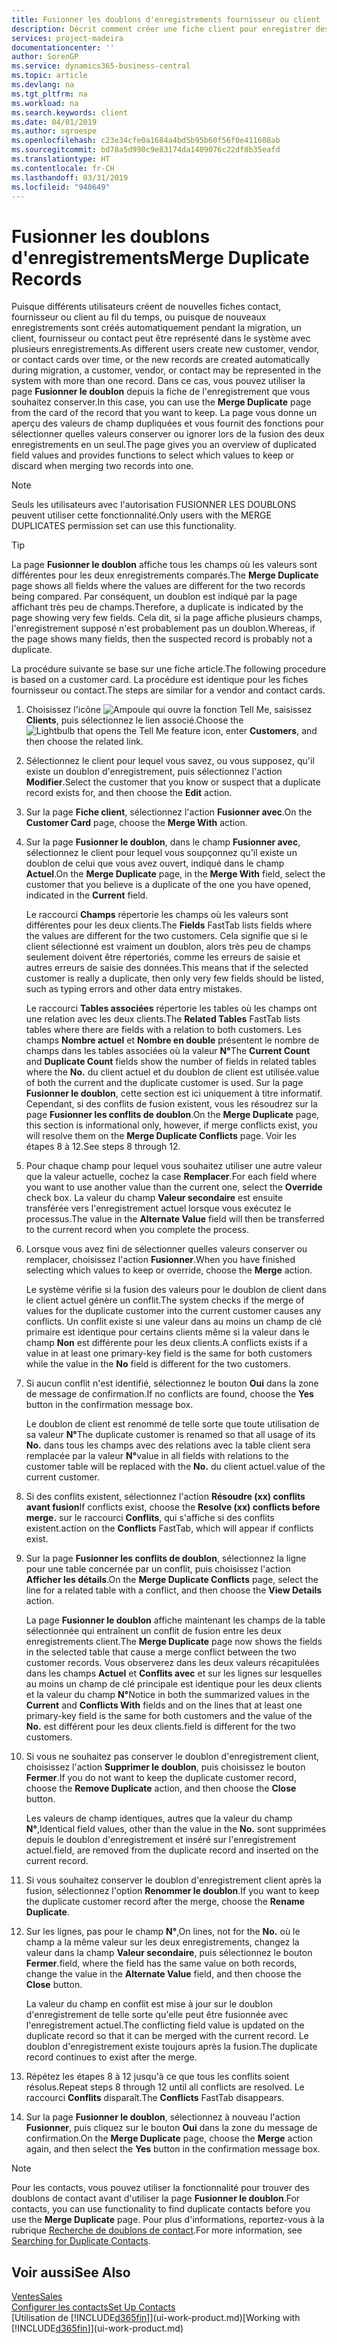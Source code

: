 ```yaml
---
title: Fusionner les doublons d'enregistrements fournisseur ou client | Microsoft Docs
description: Décrit comment créer une fiche client pour enregistrer des informations sur chaque nouveau client ou client auquel vous vendez.
services: project-madeira
documentationcenter: ''
author: SorenGP
ms.service: dynamics365-business-central
ms.topic: article
ms.devlang: na
ms.tgt_pltfrm: na
ms.workload: na
ms.search.keywords: client
ms.date: 04/01/2019
ms.author: sgroespe
ms.openlocfilehash: c23e34cfe0a1684a4bd5b95b60f56f0e411608ab
ms.sourcegitcommit: bd78a5d990c9e83174da1409076c22df8b35eafd
ms.translationtype: HT
ms.contentlocale: fr-CH
ms.lasthandoff: 03/31/2019
ms.locfileid: "940649"
---
```

# <a name="merge-duplicate-records"></a><span data-ttu-id="9adbf-103">Fusionner les doublons d'enregistrements</span><span class="sxs-lookup"><span data-stu-id="9adbf-103">Merge Duplicate Records</span></span>
<span data-ttu-id="9adbf-104">Puisque différents utilisateurs créent de nouvelles fiches contact, fournisseur ou client au fil du temps, ou puisque de nouveaux enregistrements sont créés automatiquement pendant la migration, un client, fournisseur ou contact peut être représenté dans le système avec plusieurs enregistrements.</span><span class="sxs-lookup"><span data-stu-id="9adbf-104">As different users create new customer, vendor, or contact cards over time, or the new records are created automatically during migration, a customer, vendor, or contact may be represented in the system with more than one record.</span></span> <span data-ttu-id="9adbf-105">Dans ce cas, vous pouvez utiliser la page **Fusionner le doublon** depuis la fiche de l'enregistrement que vous souhaitez conserver.</span><span class="sxs-lookup"><span data-stu-id="9adbf-105">In this case, you can use the **Merge Duplicate** page from the card of the record that you want to keep.</span></span> <span data-ttu-id="9adbf-106">La page vous donne un aperçu des valeurs de champ dupliquées et vous fournit des fonctions pour sélectionner quelles valeurs conserver ou ignorer lors de la fusion des deux enregistrements en un seul.</span><span class="sxs-lookup"><span data-stu-id="9adbf-106">The page gives you an overview of duplicated field values and provides functions to select which values to keep or discard when merging two records into one.</span></span>

> [!NOTE]
> <span data-ttu-id="9adbf-107">Seuls les utilisateurs avec l'autorisation FUSIONNER LES DOUBLONS peuvent utiliser cette fonctionnalité.</span><span class="sxs-lookup"><span data-stu-id="9adbf-107">Only users with the MERGE DUPLICATES permission set can use this functionality.</span></span>

> [!TIP]
> <span data-ttu-id="9adbf-108">La page **Fusionner le doublon** affiche tous les champs où les valeurs sont différentes pour les deux enregistrements comparés.</span><span class="sxs-lookup"><span data-stu-id="9adbf-108">The **Merge Duplicate** page shows all fields where the values are different for the two records being compared.</span></span> <span data-ttu-id="9adbf-109">Par conséquent, un doublon est indiqué par la page affichant très peu de champs.</span><span class="sxs-lookup"><span data-stu-id="9adbf-109">Therefore, a duplicate is indicated by the page showing very few fields.</span></span> <span data-ttu-id="9adbf-110">Cela dit, si la page affiche plusieurs champs, l'enregistrement supposé n'est probablement pas un doublon.</span><span class="sxs-lookup"><span data-stu-id="9adbf-110">Whereas, if the page shows many fields, then the suspected record is probably not a duplicate.</span></span>

<span data-ttu-id="9adbf-111">La procédure suivante se base sur une fiche article.</span><span class="sxs-lookup"><span data-stu-id="9adbf-111">The following procedure is based on a customer card.</span></span> <span data-ttu-id="9adbf-112">La procédure est identique pour les fiches fournisseur ou contact.</span><span class="sxs-lookup"><span data-stu-id="9adbf-112">The steps are similar for a vendor  and contact cards.</span></span>

1. <span data-ttu-id="9adbf-113">Choisissez l'icône ![Ampoule qui ouvre la fonction Tell Me](media/ui-search/search_small.png "Dites-moi ce que vous voulez faire"), saisissez **Clients**, puis sélectionnez le lien associé.</span><span class="sxs-lookup"><span data-stu-id="9adbf-113">Choose the ![Lightbulb that opens the Tell Me feature](media/ui-search/search_small.png "Tell me what you want to do") icon, enter **Customers**, and then choose the related link.</span></span>
2. <span data-ttu-id="9adbf-114">Sélectionnez le client pour lequel vous savez, ou vous supposez, qu'il existe un doublon d'enregistrement, puis sélectionnez l'action **Modifier**.</span><span class="sxs-lookup"><span data-stu-id="9adbf-114">Select the customer that you know or suspect that a duplicate record exists for, and then choose the **Edit** action.</span></span>
3. <span data-ttu-id="9adbf-115">Sur la page **Fiche client**, sélectionnez l'action **Fusionner avec**.</span><span class="sxs-lookup"><span data-stu-id="9adbf-115">On the **Customer Card** page, choose the **Merge With** action.</span></span>
4. <span data-ttu-id="9adbf-116">Sur la page **Fusionner le doublon**, dans le champ **Fusionner avec**, sélectionnez le client pour lequel vous soupçonnez qu'il existe un doublon de celui que vous avez ouvert, indiqué dans le champ **Actuel**.</span><span class="sxs-lookup"><span data-stu-id="9adbf-116">On the **Merge Duplicate** page, in the **Merge With** field, select the customer that you believe is a duplicate of the one you have opened, indicated in the **Current** field.</span></span>

    <span data-ttu-id="9adbf-117">Le raccourci **Champs** répertorie les champs où les valeurs sont différentes pour les deux clients.</span><span class="sxs-lookup"><span data-stu-id="9adbf-117">The **Fields** FastTab lists fields where the values are different for the two customers.</span></span> <span data-ttu-id="9adbf-118">Cela signifie que si le client sélectionné est vraiment un doublon, alors très peu de champs seulement doivent être répertoriés, comme les erreurs de saisie et autres erreurs de saisie des données.</span><span class="sxs-lookup"><span data-stu-id="9adbf-118">This means that if the selected customer is really a duplicate, then only very few fields should be listed, such as typing errors and other data entry mistakes.</span></span>

    <span data-ttu-id="9adbf-119">Le raccourci **Tables associées** répertorie les tables où les champs ont une relation avec les deux clients.</span><span class="sxs-lookup"><span data-stu-id="9adbf-119">The **Related Tables** FastTab lists tables where there are fields with a relation to both customers.</span></span> <span data-ttu-id="9adbf-120">Les champs **Nombre actuel** et **Nombre en double** présentent le nombre de champs dans les tables associées où la valeur **N°**</span><span class="sxs-lookup"><span data-stu-id="9adbf-120">The **Current Count** and **Duplicate Count** fields show the number of fields in related tables where the **No.**</span></span> <span data-ttu-id="9adbf-121">du client actuel et du doublon de client est utilisée.</span><span class="sxs-lookup"><span data-stu-id="9adbf-121">value of both the current and the duplicate customer is used.</span></span> <span data-ttu-id="9adbf-122">Sur la page **Fusionner le doublon**, cette section est ici uniquement à titre informatif. Cependant, si des conflits de fusion existent, vous les résoudrez sur la page **Fusionner les conflits de doublon**.</span><span class="sxs-lookup"><span data-stu-id="9adbf-122">On the **Merge Duplicate** page, this section is informational only, however, if merge conflicts exist, you will resolve them on the **Merge Duplicate Conflicts** page.</span></span> <span data-ttu-id="9adbf-123">Voir les étapes 8 à 12.</span><span class="sxs-lookup"><span data-stu-id="9adbf-123">See steps 8 through 12.</span></span>   

5. <span data-ttu-id="9adbf-124">Pour chaque champ pour lequel vous souhaitez utiliser une autre valeur que la valeur actuelle, cochez la case **Remplacer**.</span><span class="sxs-lookup"><span data-stu-id="9adbf-124">For each field where you want to use another value than the current one, select the **Override** check box.</span></span> <span data-ttu-id="9adbf-125">La valeur du champ **Valeur secondaire** est ensuite transférée vers l'enregistrement actuel lorsque vous exécutez le processus.</span><span class="sxs-lookup"><span data-stu-id="9adbf-125">The value in the **Alternate Value** field will then be transferred to the current record when you complete the process.</span></span>
6. <span data-ttu-id="9adbf-126">Lorsque vous avez fini de sélectionner quelles valeurs conserver ou remplacer, choisissez l'action **Fusionner**.</span><span class="sxs-lookup"><span data-stu-id="9adbf-126">When you have finished selecting which values to keep or override, choose the **Merge** action.</span></span>

    <span data-ttu-id="9adbf-127">Le système vérifie si la fusion des valeurs pour le doublon de client dans le client actuel génère un conflit.</span><span class="sxs-lookup"><span data-stu-id="9adbf-127">The system checks if the merge of values for the duplicate customer into the current customer causes any conflicts.</span></span> <span data-ttu-id="9adbf-128">Un conflit existe si une valeur dans au moins un champ de clé primaire est identique pour certains clients même si la valeur dans le champ **Non** est différente pour les deux clients.</span><span class="sxs-lookup"><span data-stu-id="9adbf-128">A conflicts exists if a value in at least one primary-key field is the same for both customers while the value in the **No** field is different for the two customers.</span></span>

7. <span data-ttu-id="9adbf-129">Si aucun conflit n'est identifié, sélectionnez le bouton **Oui** dans la zone de message de confirmation.</span><span class="sxs-lookup"><span data-stu-id="9adbf-129">If no conflicts are found, choose the **Yes** button in the confirmation message box.</span></span>

    <span data-ttu-id="9adbf-130">Le doublon de client est renommé de telle sorte que toute utilisation de sa valeur **N°**</span><span class="sxs-lookup"><span data-stu-id="9adbf-130">The duplicate customer is renamed so that all usage of its **No.**</span></span> <span data-ttu-id="9adbf-131">dans tous les champs avec des relations avec la table client sera remplacée par la valeur **N°**</span><span class="sxs-lookup"><span data-stu-id="9adbf-131">value in all fields with relations to the customer table will be replaced with the **No.**</span></span> <span data-ttu-id="9adbf-132">du client actuel.</span><span class="sxs-lookup"><span data-stu-id="9adbf-132">value of the current customer.</span></span>
8. <span data-ttu-id="9adbf-133">Si des conflits existent, sélectionnez l'action **Résoudre (xx) conflits avant fusion**</span><span class="sxs-lookup"><span data-stu-id="9adbf-133">If conflicts exist, choose the **Resolve (xx) conflicts before merge.**</span></span> <span data-ttu-id="9adbf-134">sur le raccourci **Conflits**, qui s'affiche si des conflits existent.</span><span class="sxs-lookup"><span data-stu-id="9adbf-134">action on the **Conflicts** FastTab, which will appear if conflicts exist.</span></span>
9. <span data-ttu-id="9adbf-135">Sur la page **Fusionner les conflits de doublon**, sélectionnez la ligne pour une table concernée par un conflit, puis choisissez l'action **Afficher les détails**.</span><span class="sxs-lookup"><span data-stu-id="9adbf-135">On the **Merge Duplicate Conflicts** page, select the line for a related table with a conflict, and then choose the **View Details** action.</span></span>

    <span data-ttu-id="9adbf-136">La page **Fusionner le doublon** affiche maintenant les champs de la table sélectionnée qui entraînent un conflit de fusion entre les deux enregistrements client.</span><span class="sxs-lookup"><span data-stu-id="9adbf-136">The **Merge Duplicate** page now shows the fields in the selected table that cause a merge conflict between the two customer records.</span></span> <span data-ttu-id="9adbf-137">Vous observerez dans les deux valeurs récapitulées dans les champs **Actuel** et **Conflits avec** et sur les lignes sur lesquelles au moins un champ de clé principale est identique pour les deux clients et la valeur du champ **N°**</span><span class="sxs-lookup"><span data-stu-id="9adbf-137">Notice in both the summarized values in the **Current** and **Conflicts With** fields and on the lines that at least one primary-key field is the same for both customers and the value of the **No.**</span></span> <span data-ttu-id="9adbf-138">est différent pour les deux clients.</span><span class="sxs-lookup"><span data-stu-id="9adbf-138">field is different for the two customers.</span></span>   
10. <span data-ttu-id="9adbf-139">Si vous ne souhaitez pas conserver le doublon d'enregistrement client, choisissez l'action **Supprimer le doublon**, puis choisissez le bouton **Fermer**.</span><span class="sxs-lookup"><span data-stu-id="9adbf-139">If you do not want to keep the duplicate customer record, choose the **Remove Duplicate** action, and then choose the **Close** button.</span></span>

    <span data-ttu-id="9adbf-140">Les valeurs de champ identiques, autres que la valeur du champ **N°**,</span><span class="sxs-lookup"><span data-stu-id="9adbf-140">Identical field values, other than the value in the **No.**</span></span> <span data-ttu-id="9adbf-141">sont supprimées depuis le doublon d'enregistrement et inséré sur l'enregistrement actuel.</span><span class="sxs-lookup"><span data-stu-id="9adbf-141">field, are removed from the duplicate record and inserted on the current record.</span></span>
11. <span data-ttu-id="9adbf-142">Si vous souhaitez conserver le doublon d'enregistrement client après la fusion, sélectionnez l'option **Renommer le doublon**.</span><span class="sxs-lookup"><span data-stu-id="9adbf-142">If you want to keep the duplicate customer record after the merge,  choose the **Rename Duplicate**.</span></span>
12. <span data-ttu-id="9adbf-143">Sur les lignes, pas pour le champ **N°**,</span><span class="sxs-lookup"><span data-stu-id="9adbf-143">On lines, not for the **No.**</span></span> <span data-ttu-id="9adbf-144">où le champ a la même valeur sur les deux enregistrements, changez la valeur dans la champ **Valeur secondaire**, puis sélectionnez le bouton **Fermer**.</span><span class="sxs-lookup"><span data-stu-id="9adbf-144">field, where the field has the same value on both records, change the value in the **Alternate Value** field, and then choose the **Close** button.</span></span>

    <span data-ttu-id="9adbf-145">La valeur du champ en conflit est mise à jour sur le doublon d'enregistrement de telle sorte qu'elle peut être fusionnée avec l'enregistrement actuel.</span><span class="sxs-lookup"><span data-stu-id="9adbf-145">The conflicting field value is updated on the duplicate record so that it can be merged with the current record.</span></span> <span data-ttu-id="9adbf-146">Le doublon d'enregistrement existe toujours après la fusion.</span><span class="sxs-lookup"><span data-stu-id="9adbf-146">The duplicate record continues to exist after the merge.</span></span>
13. <span data-ttu-id="9adbf-147">Répétez les étapes 8 à 12 jusqu'à ce que tous les conflits soient résolus.</span><span class="sxs-lookup"><span data-stu-id="9adbf-147">Repeat steps 8 through 12 until all conflicts are resolved.</span></span> <span data-ttu-id="9adbf-148">Le raccourci **Conflits** disparaît.</span><span class="sxs-lookup"><span data-stu-id="9adbf-148">The **Conflicts** FastTab disappears.</span></span>
14. <span data-ttu-id="9adbf-149">Sur la page **Fusionner le doublon**, sélectionnez à nouveau l'action **Fusionner**, puis cliquez sur le bouton **Oui** dans la zone du message de confirmation.</span><span class="sxs-lookup"><span data-stu-id="9adbf-149">On the **Merge Duplicate** page, choose the **Merge** action again, and then select the **Yes** button in the confirmation message box.</span></span>

> [!NOTE]
> <span data-ttu-id="9adbf-150">Pour les contacts, vous pouvez utiliser la fonctionnalité pour trouver des doublons de contact avant d'utiliser la page **Fusionner le doublon**.</span><span class="sxs-lookup"><span data-stu-id="9adbf-150">For contacts, you can use functionality to find duplicate contacts before you use the **Merge Duplicate** page.</span></span> <span data-ttu-id="9adbf-151">Pour plus d'informations, reportez-vous à la rubrique [Recherche de doublons de contact](marketing-setup-contacts.md#searching-for-duplicate-contacts).</span><span class="sxs-lookup"><span data-stu-id="9adbf-151">For more information, see [Searching for Duplicate Contacts](marketing-setup-contacts.md#searching-for-duplicate-contacts).</span></span>

## <a name="see-also"></a><span data-ttu-id="9adbf-152">Voir aussi</span><span class="sxs-lookup"><span data-stu-id="9adbf-152">See Also</span></span>
[<span data-ttu-id="9adbf-153">Ventes</span><span class="sxs-lookup"><span data-stu-id="9adbf-153">Sales</span></span>](sales-manage-sales.md)  
[<span data-ttu-id="9adbf-154">Configurer les contacts</span><span class="sxs-lookup"><span data-stu-id="9adbf-154">Set Up Contacts</span></span>](marketing-setup-contacts.md)  
<span data-ttu-id="9adbf-155">[Utilisation de [!INCLUDE[d365fin](includes/d365fin_md.md)]](ui-work-product.md)</span><span class="sxs-lookup"><span data-stu-id="9adbf-155">[Working with [!INCLUDE[d365fin](includes/d365fin_md.md)]](ui-work-product.md)</span></span>
